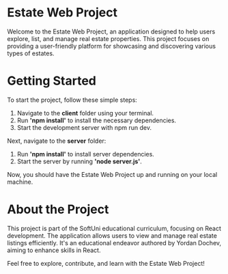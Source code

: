 <h1>Estate Web Project</h1>

Welcome to the Estate Web Project, an application designed to help users explore, list, and manage real estate properties. This project focuses on providing a user-friendly platform for showcasing and discovering various types of estates.

<h1>Getting Started</h1>

To start the project, follow these simple steps:

   1. Navigate to the <b>client</b> folder using your terminal.
   2. Run <b>'npm install'</b> to install the necessary dependencies.
   3. Start the development server with npm run dev.

Next, navigate to the <b>server</b> folder:

   1. Run <b>'npm install'</b> to install server dependencies.
   2. Start the server by running <b>'node server.js'</b>.
   
Now, you should have the Estate Web Project up and running on your local machine.

<h1>About the Project</h1>

This project is part of the SoftUni educational curriculum, focusing on React development. The application allows users to view and manage real estate listings efficiently. It's an educational endeavor authored by Yordan Dochev, aiming to enhance skills in React.

Feel free to explore, contribute, and learn with the Estate Web Project!
